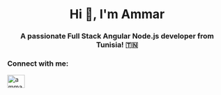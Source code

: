 <h1 align="center">Hi 👋, I'm Ammar</h1>
<h3 align="center">A passionate Full Stack Angular Node.js developer from Tunisia! 🇹🇳</h3>

<h3 align="left">Connect with me:</h3>
<p align="left">
<a href="https://linkedin.com/in/ammarferchichi" target="blank"><img align="center" src="https://raw.githubusercontent.com/rahuldkjain/github-profile-readme-generator/master/src/images/icons/Social/linked-in-alt.svg" alt="ammarferchichi" height="30" width="40" /></a>
</p>
